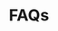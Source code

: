 ---
pcx-content-type: navigation
title: FAQs
redirect: https://support.cloudflare.com/hc/articles/360035387431
weight: 11
_build:
  publishResources: false
  render: never
---